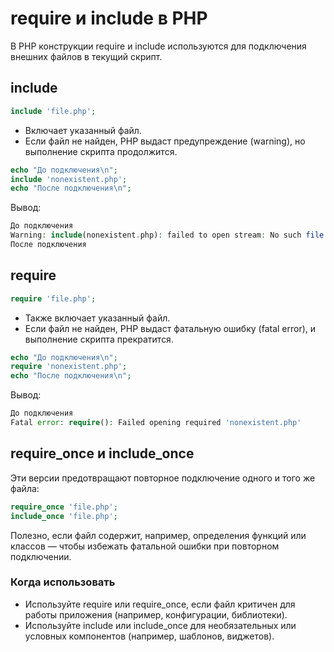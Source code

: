 # require и include в PHP
В PHP конструкции require и include используются для подключения внешних файлов в текущий скрипт.

## include
```php
include 'file.php';
```

- Включает указанный файл.
- Если файл не найден, PHP выдаст предупреждение (warning), но выполнение скрипта продолжится.

```php
echo "До подключения\n";
include 'nonexistent.php';
echo "После подключения\n";
```

Вывод:
```php
До подключения
Warning: include(nonexistent.php): failed to open stream: No such file or directory
После подключения
```

## require
```php
require 'file.php';
```

- Также включает указанный файл.
- Если файл не найден, PHP выдаст фатальную ошибку (fatal error), и выполнение скрипта прекратится.

```php
echo "До подключения\n";
require 'nonexistent.php';
echo "После подключения\n";
```

Вывод:
```php
До подключения
Fatal error: require(): Failed opening required 'nonexistent.php'
```

## require_once и include_once
Эти версии предотвращают повторное подключение одного и того же файла:
```php
require_once 'file.php';
include_once 'file.php';
```

Полезно, если файл содержит, например, определения функций или классов — чтобы избежать фатальной ошибки при повторном подключении.

### Когда использовать
- Используйте require или require_once, если файл критичен для работы приложения (например, конфигурации, библиотеки).
- Используйте include или include_once для необязательных или условных компонентов (например, шаблонов, виджетов).
